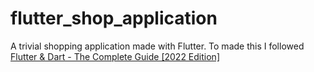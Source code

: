 # flutter_shop_application
A trivial shopping application made with Flutter. To made this I followed [Flutter & Dart - The Complete Guide [2022 Edition] ](https://www.udemy.com/course/learn-flutter-dart-to-build-ios-android-apps/)
